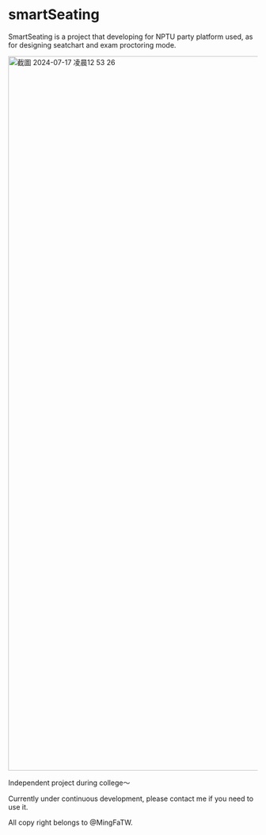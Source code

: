 # smartSeating

SmartSeating is a project that developing for NPTU party platform used, as for designing seatchart and exam proctoring mode.

<img width="1440" alt="截圖 2024-07-17 凌晨12 53 26" src="https://github.com/user-attachments/assets/7534c8eb-5569-43c4-b402-f9ccfcdea14a">

Independent project during college～

Currently under continuous development, please contact me if you need to use it.

All copy right belongs to @MingFaTW.
